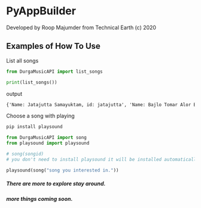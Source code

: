 # PyAppBuilder

Developed by Roop Majumder from Technical Earth (c) 2020

## Examples of How To Use

List all songs

```python
from DurgaMusicAPI import list_songs

print(list_songs())
```

output

```cmd
{'Name: Jatajutta Samayuktam, id: jatajutta', 'Name: Bajlo Tomar Alor Benu, id: bajlo-tomar', 'Name: Yaa Chandi, id: yaa-chandi', 'Name: Dhak Baja, id: dhak-baja', 'Name: Aigiri Nandini, id: aigiri', 'Name: Aaji Bangladesher Hridoy Hote, id: bangladesher-hridoy', 'Name: Dugga Elo, id: dugga-elo'}
```


Choose a song with playing

```cmd
pip install playsound
```

```python
from DurgaMusicAPI import song
from playsound import playsound

# song(songid)
# you don't need to install playsound it will be installed automatically.

playsound(song("song you interested in."))
```
	
##### There are more to explore stay around.

##### more things coming soon.